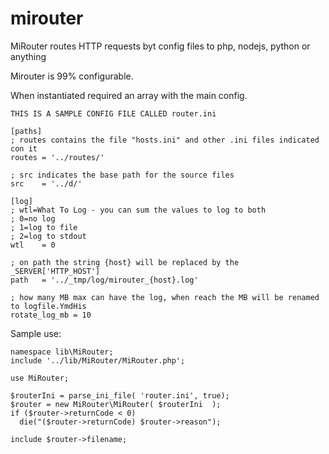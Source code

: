 # mirouter
MiRouter routes HTTP requests byt config files to php, nodejs, python or anything

Mirouter is 99% configurable.

When instantiated required an array with the main config.

```
THIS IS A SAMPLE CONFIG FILE CALLED router.ini

[paths]
; routes contains the file "hosts.ini" and other .ini files indicated con it
routes = '../routes/'

; src indicates the base path for the source files
src    = '../d/'

[log]
; wtl=What To Log - you can sum the values to log to both
; 0=no log
; 1=log to file
; 2=log to stdout
wtl    = 0

; on path the string {host} will be replaced by the _SERVER['HTTP_HOST']
path   = '../_tmp/log/mirouter_{host}.log'

; how many MB max can have the log, when reach the MB will be renamed to logfile.YmdHis
rotate_log_mb = 10
```

Sample use:
```
namespace lib\MiRouter;
include '../lib/MiRouter/MiRouter.php';

use MiRouter;

$routerIni = parse_ini_file( 'router.ini', true);
$router = new MiRouter\MiRouter( $routerIni  );
if ($router->returnCode < 0) 
  die("($router->returnCode) $router->reason");

include $router->filename;

```
